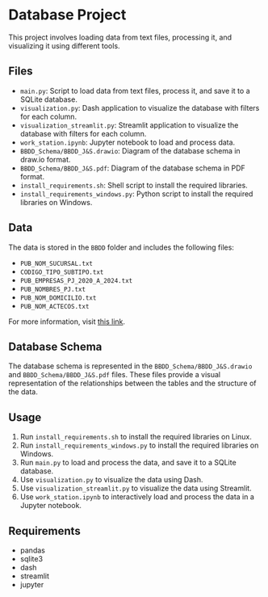 # Database Project

This project involves loading data from text files, processing it, and visualizing it using different tools.

## Files

- `main.py`: Script to load data from text files, process it, and save it to a SQLite database.
- `visualization.py`: Dash application to visualize the database with filters for each column.
- `visualization_streamlit.py`: Streamlit application to visualize the database with filters for each column.
- `work_station.ipynb`: Jupyter notebook to load and process data.
- `BBDD_Schema/BBDD_J&S.drawio`: Diagram of the database schema in draw.io format.
- `BBDD_Schema/BBDD_J&S.pdf`: Diagram of the database schema in PDF format.
- `install_requirements.sh`: Shell script to install the required libraries.
- `install_requirements_windows.py`: Python script to install the required libraries on Windows.

## Data

The data is stored in the `BBDD` folder and includes the following files:
- `PUB_NOM_SUCURSAL.txt`
- `CODIGO_TIPO_SUBTIPO.txt`
- `PUB_EMPRESAS_PJ_2020_A_2024.txt`
- `PUB_NOMBRES_PJ.txt`
- `PUB_NOM_DOMICILIO.txt`
- `PUB_NOM_ACTECOS.txt`

For more information, visit [this link](https://www.sii.cl/sobre_el_sii/nominapersonasjuridicas.html).

## Database Schema

The database schema is represented in the `BBDD_Schema/BBDD_J&S.drawio` and `BBDD_Schema/BBDD_J&S.pdf` files. These files provide a visual representation of the relationships between the tables and the structure of the data.

## Usage

1. Run `install_requirements.sh` to install the required libraries on Linux.
2. Run `install_requirements_windows.py` to install the required libraries on Windows.
3. Run `main.py` to load and process the data, and save it to a SQLite database.
4. Use `visualization.py` to visualize the data using Dash.
5. Use `visualization_streamlit.py` to visualize the data using Streamlit.
6. Use `work_station.ipynb` to interactively load and process the data in a Jupyter notebook.

## Requirements

- pandas
- sqlite3
- dash
- streamlit
- jupyter

